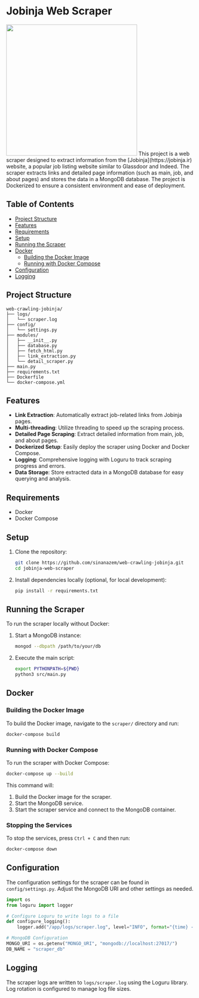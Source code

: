 # Jobinja Web Scraper
<img src="https://jobinja.ir/assets/img/logo-neg-500.png?uid=ccdd1fac7e0ee58bbeed5431a0653232" width=350>
This project is a web scraper designed to extract information from the [Jobinja](https://jobinja.ir) website, a popular job listing website similar to Glassdoor and Indeed. The scraper extracts links and detailed page information (such as main, job, and about pages) and stores the data in a MongoDB database. The project is Dockerized to ensure a consistent environment and ease of deployment.

## Table of Contents

- [Project Structure](#project-structure)
- [Features](#features)
- [Requirements](#requirements)
- [Setup](#setup)
- [Running the Scraper](#running-the-scraper)
- [Docker](#docker)
  - [Building the Docker Image](#building-the-docker-image)
  - [Running with Docker Compose](#running-with-docker-compose)
- [Configuration](#configuration)
- [Logging](#logging)

## Project Structure

```
web-crawling-jobinja/
├── logs/
│   └── scraper.log
├── config/
│   └── settings.py
├── modules/
│   ├── __init__.py
│   ├── database.py
│   ├── fetch_html.py
│   ├── link_extraction.py
│   └── detail_scraper.py
├── main.py
├── requirements.txt
├── Dockerfile
└── docker-compose.yml
```

## Features

- **Link Extraction**: Automatically extract job-related links from Jobinja pages.
- **Multi-threading**: Utilize threading to speed up the scraping process.
- **Detailed Page Scraping**: Extract detailed information from main, job, and about pages.
- **Dockerized Setup**: Easily deploy the scraper using Docker and Docker Compose.
- **Logging**: Comprehensive logging with Loguru to track scraping progress and errors.
- **Data Storage**: Store extracted data in a MongoDB database for easy querying and analysis.

## Requirements

- Docker
- Docker Compose

## Setup

1. Clone the repository:
   ```sh
   git clone https://github.com/sinanazem/web-crawling-jobinja.git
   cd jobinja-web-scraper
   ```

2. Install dependencies locally (optional, for local development):
   ```sh
   pip install -r requirements.txt
   ```

## Running the Scraper

To run the scraper locally without Docker:

1. Start a MongoDB instance:
   ```sh
   mongod --dbpath /path/to/your/db
   ```

2. Execute the main script:
   ```sh
   export PYTHONPATH=${PWD}
   python3 src/main.py
   ```

## Docker

### Building the Docker Image

To build the Docker image, navigate to the `scraper/` directory and run:
```sh
docker-compose build
```

### Running with Docker Compose

To run the scraper with Docker Compose:
```sh
docker-compose up --build
```

This command will:
1. Build the Docker image for the scraper.
2. Start the MongoDB service.
3. Start the scraper service and connect to the MongoDB container.

### Stopping the Services

To stop the services, press `Ctrl + C` and then run:
```sh
docker-compose down
```

## Configuration

The configuration settings for the scraper can be found in `config/settings.py`. Adjust the MongoDB URI and other settings as needed.

```python
import os
from loguru import logger

# Configure Loguru to write logs to a file
def configure_logging():
    logger.add("/app/logs/scraper.log", level="INFO", format="{time} - {level} - {message}")

# MongoDB Configuration
MONGO_URI = os.getenv("MONGO_URI", "mongodb://localhost:27017/")
DB_NAME = "scraper_db"
```

## Logging

The scraper logs are written to `logs/scraper.log` using the Loguru library. Log rotation is configured to manage log file sizes.

